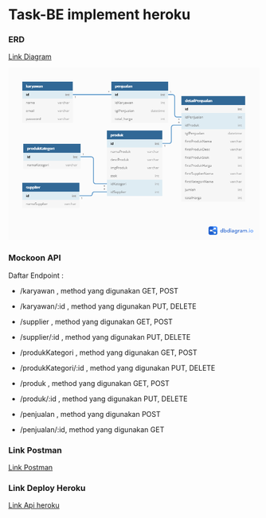 # Task-BE implement heroku

### ERD

[Link Diagram](https://dbdiagram.io/d/600a20fc80d742080a376392)

![db](docs/penjualan.png)

### Mockoon API

Daftar Endpoint :

- /karyawan , method yang digunakan GET, POST
- /karyawan/:id , method yang digunakan PUT, DELETE

- /supplier , method yang digunakan GET, POST
- /supplier/:id , method yang digunakan PUT, DELETE

- /produkKategori , method yang digunakan GET, POST
- /produkKategori/:id , method yang digunakan PUT, DELETE

- /produk , method yang digunakan GET, POST
- /produk/:id , method yang digunakan PUT, DELETE

- /penjualan , method yang digunakan POST
- /penjualan/:id, method yang digunakan GET

### Link Postman

[Link Postman](https://documenter.getpostman.com/view/6043463/TW6uoUaa#66240922-e5dd-4729-a7b4-06b63b57fa03)

### Link Deploy Heroku 

[Link Api heroku](https://tranquil-citadel-90903.herokuapp.com/)